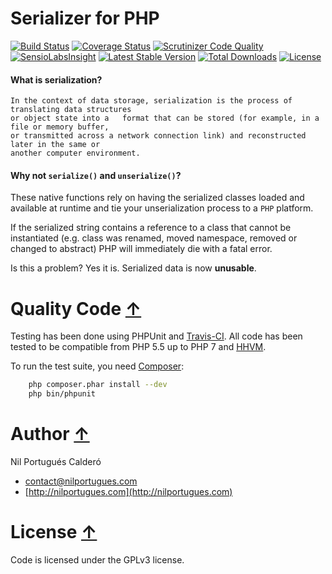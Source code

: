  Serializer for PHP
=========================

[![Build Status](https://travis-ci.org/nilportugues/serializer.svg)](https://travis-ci.org/nilportugues/serializer) [![Coverage Status](https://coveralls.io/repos/nilportugues/serializer/badge.svg?branch=master)](https://coveralls.io/r/nilportugues/serializer?branch=master) [![Scrutinizer Code Quality](https://scrutinizer-ci.com/g/nilportugues/serializer/badges/quality-score.png?b=master)](https://scrutinizer-ci.com/g/nilportugues/serializer/?branch=master)  [![SensioLabsInsight](https://insight.sensiolabs.com/projects/7ae05bba-985d-4359-8a00-3209f85f1d77/mini.png)](https://insight.sensiolabs.com/projects/7ae05bba-985d-4359-8a00-3209f85f1d77) [![Latest Stable Version](https://poser.pugx.org/nilportugues/serializer/v/stable)](https://packagist.org/packages/nilportugues/serializer) [![Total Downloads](https://poser.pugx.org/nilportugues/serializer/downloads)](https://packagist.org/packages/nilportugues/serializer) [![License](https://poser.pugx.org/nilportugues/serializer/license)](https://packagist.org/packages/nilportugues/serializer) 


#### What is serialization? 

```
In the context of data storage, serialization is the process of translating data structures 
or object state into a   format that can be stored (for example, in a file or memory buffer, 
or transmitted across a network connection link) and reconstructed later in the same or 
another computer environment.
```
    
#### Why not `serialize()` and `unserialize()`?

These native functions rely on having the serialized classes loaded and available at runtime and tie your unserialization process to a `PHP` platform.

If the serialized string contains a reference to a class that cannot be instantiated (e.g. class was renamed, moved namespace, removed or changed to abstract) PHP will immediately die with a fatal error.

Is this a problem? Yes it is. Serialized data is now **unusable**.


<a name="block4"></a>
# Quality Code [↑](#index_block)
Testing has been done using PHPUnit and [Travis-CI](https://travis-ci.org). All code has been tested to be compatible from PHP 5.5 up to PHP 7 and [HHVM](http://hhvm.com/).

To run the test suite, you need [Composer](http://getcomposer.org):

```bash
    php composer.phar install --dev
    php bin/phpunit
```

<a name="block5"></a>
# Author [↑](#index_block)
Nil Portugués Calderó

 - <contact@nilportugues.com>
 - [http://nilportugues.com](http://nilportugues.com)


<a name="block6"></a>
#  License [↑](#index_block)
Code is licensed under the GPLv3 license.
